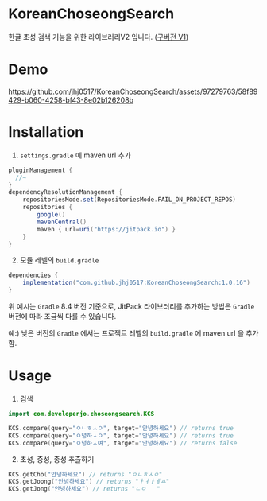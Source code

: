 # KoreanChoseongSearch
한글 초성 검색 기능을 위한 라이브러리V2 입니다. ([구버전 V1](https://github.com/jhj0517/KoreanChosungSearch))

# Demo
https://github.com/jhj0517/KoreanChoseongSearch/assets/97279763/58f89429-b060-4258-bf43-8e02b126208b

# Installation
1) `settings.gradle` 에 maven url 추가 
```gradle
pluginManagement {
  //~
}
dependencyResolutionManagement {
    repositoriesMode.set(RepositoriesMode.FAIL_ON_PROJECT_REPOS)
    repositories {
        google()
        mavenCentral()
        maven { url=uri("https://jitpack.io") }
    }
}
```
2) 모듈 레벨의 `build.gradle`
```gradle
dependencies {
    implementation("com.github.jhj0517:KoreanChoseongSearch:1.0.16")
}
```

위 예시는 `Gradle` 8.4 버전 기준으로, JitPack 라이브러리를 추가하는 방법은 `Gradle` 버전에 따라 조금씩 다를 수 있습니다. 

예:) 낮은 버전의 `Gradle` 에서는 프로젝트 레벨의 `build.gradle` 에 maven url 을 추가함.


# Usage
1. 검색
```Kotlin
import com.developerjo.choseongsearch.KCS

KCS.compare(query="ㅇㄴㅎㅅㅇ", target="안녕하세요") // returns true
KCS.compare(query="ㅇ녕하ㅅㅇ", target="안녕하세요") // returns true
KCS.compare(query="ㅇ녕하ㅅ여", target="안녕하세요") // returns false
```
2. 초성, 중성, 종성 추출하기
```Kotlin
KCS.getCho("안녕하세요") // returns "ㅇㄴㅎㅅㅇ"
KCS.getJoong("안녕하세요") // returns "ㅏㅕㅏㅔㅛ"
KCS.getJong("안녕하세요") // returns "ㄴㅇ   "
```
